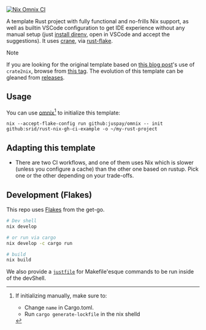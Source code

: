 [![Nix Omnix CI](https://github.com/nikmctrl/nix-gh-ci/actions/workflows/ci-nix.yml/badge.svg?branch=main)](https://github.com/nikmctrl/nix-gh-ci/actions/workflows/ci-nix.yml)

A template Rust project with fully functional and no-frills Nix support, as well as builtin VSCode configuration to get IDE experience without any manual setup (just [install direnv](https://nixos.asia/en/direnv), open in VSCode and accept the suggestions). It uses [crane](https://crane.dev/), via [rust-flake](https://github.com/juspay/rust-flake).

> [!NOTE]
> If you are looking for the original template based on [this blog post](https://srid.ca/rust-nix)'s use of `crate2nix`, browse from [this tag](https://github.com/srid/rust-nix-gh-ci-example/tree/crate2nix). The evolution of this template can be gleaned from [releases](https://github.com/srid/rust-nix-gh-ci-example/releases).

## Usage

You can use [omnix](https://omnix.page/om/init.html)[^omnix] to initialize this template:

```
nix --accept-flake-config run github:juspay/omnix -- init github:srid/rust-nix-gh-ci-example -o ~/my-rust-project
```

[^omnix]: If initializing manually, make sure to:

    - Change `name` in Cargo.toml.
    - Run `cargo generate-lockfile` in the nix shelld

## Adapting this template

- There are two CI workflows, and one of them uses Nix which is slower (unless you configure a cache) than the other one based on rustup. Pick one or the other depending on your trade-offs.

## Development (Flakes)

This repo uses [Flakes](https://nixos.asia/en/flakes) from the get-go.

```bash
# Dev shell
nix develop

# or run via cargo
nix develop -c cargo run

# build
nix build
```

We also provide a [`justfile`](https://just.systems/) for Makefile'esque commands to be run inside of the devShell.
